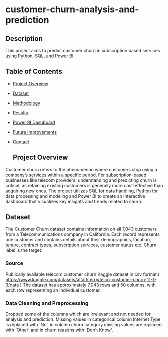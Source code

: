# customer-churn-analysis-and-prediction
## Description
This project aims to predict customer churn in subscription based services using Python, SQL, and Power BI.

## Table of Contents

- [Project Overview](#project-overview)
- [Dataset](#dataset)
- [Methodology](#methodology)
- [Results](#results)
- [Power BI Dashboard](#power-bi-dashboard)
- [Future Improvements](#future-improvements)
- [Contact](#contact)

  ## Project Overview

Customer churn refers to the phenomenon where customers stop using a company’s services within a specific period. For subscription-based businesses like telecom providers, understanding and predicting churn is critical, as retaining existing customers is generally more cost-effective than acquiring new ones. The project utilizes SQL for data handling, Python for data processing and modeling and Power BI to create an interactive dashboard that visualizes key insights and trends related to churn.
  
## Dataset

The Customer Churn dataset contains information on all 7,043 customers from a Telecommunications company in California. Each record represents one customer and contains details about their demographics, location, tenure, contract types, subscription services, customer status etc. Churn label is the target.
### Source
Publically available telecom customer churn Kaggle dataset in csv format.( https://www.kaggle.com/datasets/alfathterry/telco-customer-churn-11-1-3/data )
The dataset has approximately 7,043 rows and 50 columns, with each row representing an individual customer.
### Data Cleaning and Preprocessing
Dropped some of the columns which are irrelevant and not needed for analysis and prediction. Missing values in categorical column Internet Type is replaced with 'No', in column churn category missing values are replaced with 'Other' and in churn reasons with 'Don't Know'.

